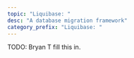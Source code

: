 ```yaml
---
topic: "Liquibase: "
desc: "A database migration framework"
category_prefix: "Liquibase: "
---
```


TODO: Bryan T fill this in.
